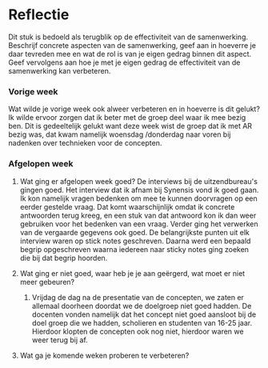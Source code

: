 Reflectie
==========

Dit stuk is bedoeld als terugblik op de effectiviteit van de samenwerking.
Beschrijf concrete aspecten van de samenwerking, geef aan in hoeverre je daar tevreden mee en wat de rol is
 van je eigen gedrag binnen dit aspect. Geef vervolgens aan hoe je met je eigen gedrag de effectiviteit van 
 de samenwerking kan verbeteren.
 

### Vorige week
Wat wilde je vorige week ook alweer verbeteren en in hoeverre is dit gelukt?   
Ik wilde ervoor zorgen dat ik beter met de groep deel waar ik mee bezig ben. Dit is gedeeltelijk gelukt want deze week wist de groep dat ik met AR bezig was, dat kwam namelijk woensdag /donderdag naar voren bij nadenken over technieken voor de concepten.

### Afgelopen week
1.  Wat ging er afgelopen week goed?
    De interviews bij de uitzendbureau's gingen goed. Het interview dat ik afnam bij Synensis vond ik goed gaan. Ik kon namelijk vragen bedenken om mee te kunnen doorvragen op een eerder gestelde vraag. Dat komt waarschijnlijk omdat ik concrete antwoorden terug kreeg, en een stuk van dat antwoord kon ik dan weer gebruiken voor het bedenken van een vraag. Verder ging het verwerken van de vergaarde gegevens ook goed. De belangrijkste punten uit elk interview waren op stick notes geschreven. Daarna werd een bepaald begrip opgeschreven waarna iedereen naar sticky notes ging zoeken die bij dat begrip hoorden.

2. Wat ging er niet goed, waar heb je je aan geërgerd, wat moet er niet meer gebeuren?
    1. Vrijdag de dag na de presentatie van de concepten, we zaten er allemaal doorheen doordat we de doelgroep niet goed hadden. De docenten vonden namelijk dat het concept niet goed aansloot bij de doel groep die we hadden, scholieren en studenten van 16-25 jaar. Hierdoor klopten de concepten ook nog niet, hierdoor waren we weer terug bij af.
 
3. Wat ga je komende weken proberen te verbeteren?
